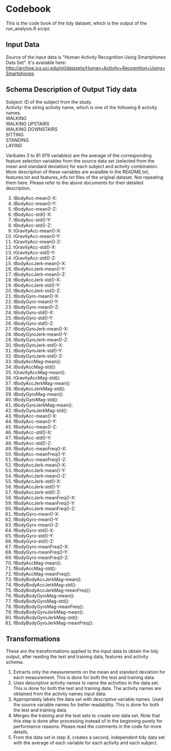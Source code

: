 # Codebook 

This is the code book of the tidy dataset, which is the output of the run_analysis.R script.

## Input Data

Source of the input data is "Human Activity Recognition Using Smartphones Data Set".
It's available here: http://archive.ics.uci.edu/ml/datasets/Human+Activity+Recognition+Using+Smartphones

## Schema Description of Output Tidy data

Subject: ID of the subject from the study.  
Activity: the string activity name, which is one of the following 6 activity names.  
             WALKING  
             WALKING UPSTAIRS  
             WALKING DOWNSTAIRS  
             SITTING  
             STANDING  
             LAYING  

Varibales 3 to 81 979 variables) are the average of the corresponding feature selection variables from the source data set (selected from the mean and standard deviation) for each subject and activity combination.
More description of these variables are avaialble in the README.txt, features.txt and features_info.txt files of the original dataset. Not repeating them here.
Please refer to the above documents for their detailed description.

3. tBodyAcc-mean()-X: 
4. tBodyAcc-mean()-Y: 
5. tBodyAcc-mean()-Z: 
6. tBodyAcc-std()-X: 
7. tBodyAcc-std()-Y: 
8. tBodyAcc-std()-Z: 
9. tGravityAcc-mean()-X: 
10. tGravityAcc-mean()-Y: 
11. tGravityAcc-mean()-Z: 
12. tGravityAcc-std()-X: 
13. tGravityAcc-std()-Y: 
14. tGravityAcc-std()-Z: 
15. tBodyAccJerk-mean()-X: 
16. tBodyAccJerk-mean()-Y: 
17. tBodyAccJerk-mean()-Z: 
18. tBodyAccJerk-std()-X: 
19. tBodyAccJerk-std()-Y: 
20. tBodyAccJerk-std()-Z: 
21. tBodyGyro-mean()-X: 
22. tBodyGyro-mean()-Y: 
23. tBodyGyro-mean()-Z: 
24. tBodyGyro-std()-X: 
25. tBodyGyro-std()-Y: 
26. tBodyGyro-std()-Z: 
27. tBodyGyroJerk-mean()-X: 
28. tBodyGyroJerk-mean()-Y: 
29. tBodyGyroJerk-mean()-Z: 
30. tBodyGyroJerk-std()-X: 
31. tBodyGyroJerk-std()-Y: 
32. tBodyGyroJerk-std()-Z: 
33. tBodyAccMag-mean(): 
34. tBodyAccMag-std(): 
35. tGravityAccMag-mean(): 
36. tGravityAccMag-std(): 
37. tBodyAccJerkMag-mean(): 
38. tBodyAccJerkMag-std(): 
39. tBodyGyroMag-mean(): 
40. tBodyGyroMag-std(): 
41. tBodyGyroJerkMag-mean(): 
42. tBodyGyroJerkMag-std(): 
43. fBodyAcc-mean()-X: 
44. fBodyAcc-mean()-Y: 
45. fBodyAcc-mean()-Z: 
46. fBodyAcc-std()-X: 
47. fBodyAcc-std()-Y: 
48. fBodyAcc-std()-Z: 
49. fBodyAcc-meanFreq()-X: 
50. fBodyAcc-meanFreq()-Y: 
51. fBodyAcc-meanFreq()-Z: 
52. fBodyAccJerk-mean()-X: 
53. fBodyAccJerk-mean()-Y: 
54. fBodyAccJerk-mean()-Z: 
55. fBodyAccJerk-std()-X: 
56. fBodyAccJerk-std()-Y: 
57. fBodyAccJerk-std()-Z: 
58. fBodyAccJerk-meanFreq()-X: 
59. fBodyAccJerk-meanFreq()-Y: 
60. fBodyAccJerk-meanFreq()-Z: 
61. fBodyGyro-mean()-X: 
62. fBodyGyro-mean()-Y: 
63. fBodyGyro-mean()-Z: 
64. fBodyGyro-std()-X: 
65. fBodyGyro-std()-Y: 
66. fBodyGyro-std()-Z: 
67. fBodyGyro-meanFreq()-X: 
68. fBodyGyro-meanFreq()-Y: 
69. fBodyGyro-meanFreq()-Z: 
70. fBodyAccMag-mean(): 
71. fBodyAccMag-std(): 
72. fBodyAccMag-meanFreq(): 
73. fBodyBodyAccJerkMag-mean(): 
74. fBodyBodyAccJerkMag-std(): 
75. fBodyBodyAccJerkMag-meanFreq(): 
76. fBodyBodyGyroMag-mean(): 
77. fBodyBodyGyroMag-std(): 
78. fBodyBodyGyroMag-meanFreq(): 
79. fBodyBodyGyroJerkMag-mean(): 
80. fBodyBodyGyroJerkMag-std(): 
81. fBodyBodyGyroJerkMag-meanFreq():

## Transformations

These are the transformations applied to the input data to obtain the tidy output, after reading the test and training data, features and activity schema.  
1. Extracts only the measurements on the mean and standard deviation for each measurement. This is done for both the test and training data.  
2. Uses descriptive activity names to name the activities in the data set. This is done for both the test and training data. The activity names are obtained from the activity names input data.  
3. Appropriately labels the data set with descriptive variable names. Used the source variable names for better readability. This is done for both the test and training data.  
4. Merges the training and the test sets to create one data set. Note that this step is done after processing instead of in the beginning purely for performance reasons. Please read the comments in the code for more details.  
5. From the data set in step 4, creates a second, independent tidy data set with the average of each variable for each activity and each subject.  


